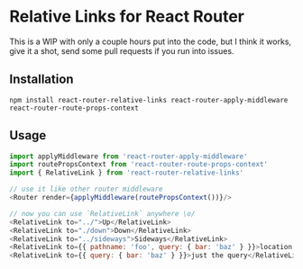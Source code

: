 # Relative Links for React Router

This is a WIP with only a couple hours put into the code, but I think it
works, give it a shot, send some pull requests if you run into issues.

## Installation

```
npm install react-router-relative-links react-router-apply-middleware react-router-route-props-context
```

## Usage

```js
import applyMiddleware from 'react-router-apply-middleware'
import routePropsContext from 'react-router-route-props-context'
import { RelativeLink } from 'react-router-relative-links'

// use it like other router middleware
<Router render={applyMiddleware(routePropsContext())}/>

// now you can use `RelativeLink` anywhere \o/
<RelativeLink to="../">Up</RelativeLink>
<RelativeLink to="./down">Down</RelativeLink>
<RelativeLink to="../sideways">Sideways</RelativeLink>
<RelativeLink to={{ pathname: 'foo', query: { bar: 'baz' } }}>location descriptors</RelativeLink>
<RelativeLink to={{ query: { bar: 'baz' } }}>just the query</RelativeLink>
```

